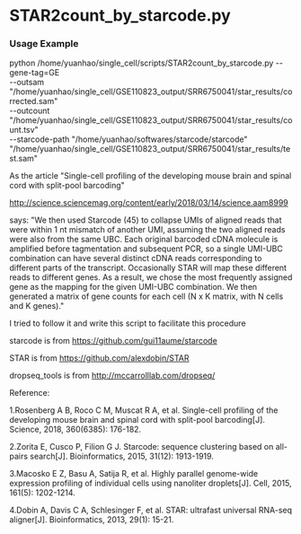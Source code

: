 # STAR2count_by_starcode.py


### Usage Example

python /home/yuanhao/single_cell/scripts/STAR2count_by_starcode.py --gene-tag=GE \
--outsam "/home/yuanhao/single_cell/GSE110823_output/SRR6750041/star_results/corrected.sam" \
--outcount "/home/yuanhao/single_cell/GSE110823_output/SRR6750041/star_results/count.tsv" \
--starcode-path "/home/yuanhao/softwares/starcode/starcode" \
"/home/yuanhao/single_cell/GSE110823_output/SRR6750041/star_results/test.sam"






As the article "Single-cell profiling of the developing mouse brain and spinal cord with split-pool barcoding"

http://science.sciencemag.org/content/early/2018/03/14/science.aam8999 

says:
 "We then used Starcode (45) to collapse UMIs of aligned reads that were within 1 nt mismatch of another UMI, assuming the two aligned reads were also from the same UBC. Each original barcoded cDNA molecule is amplified before tagmentation and subsequent PCR, so a single UMI-UBC combination can have several distinct cDNA reads corresponding to different parts of the transcript. Occasionally STAR will map these different reads to different genes. As a result, we chose the most frequently assigned gene as the mapping for the given UMI-UBC combination. We then generated a matrix of gene counts for each cell (N x K matrix, with N cells and K genes)."
 
 I tried to follow it and write this script to facilitate this procedure
 
 starcode is from https://github.com/gui11aume/starcode
 
 STAR is from https://github.com/alexdobin/STAR
 
 dropseq_tools is from http://mccarrolllab.com/dropseq/
 
 Reference:
 
 1.Rosenberg A B, Roco C M, Muscat R A, et al. Single-cell profiling of the developing mouse brain and spinal cord with split-pool barcoding[J]. Science, 2018, 360(6385): 176-182.
 
 2.Zorita E, Cusco P, Filion G J. Starcode: sequence clustering based on all-pairs search[J]. Bioinformatics, 2015, 31(12): 1913-1919.
 
 3.Macosko E Z, Basu A, Satija R, et al. Highly parallel genome-wide expression profiling of individual cells using nanoliter droplets[J]. Cell, 2015, 161(5): 1202-1214.
 
 4.Dobin A, Davis C A, Schlesinger F, et al. STAR: ultrafast universal RNA-seq aligner[J]. Bioinformatics, 2013, 29(1): 15-21.

 
 
